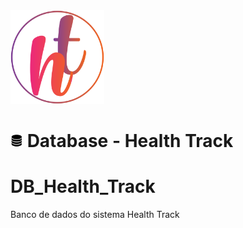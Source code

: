 <img src="/image/healthtrack_logo.png" height="150" width="150">

<h1><img src="/image/database.png" height="20" width="20"> Database - Health Track </h1>

# DB_Health_Track
Banco de dados do sistema Health Track
